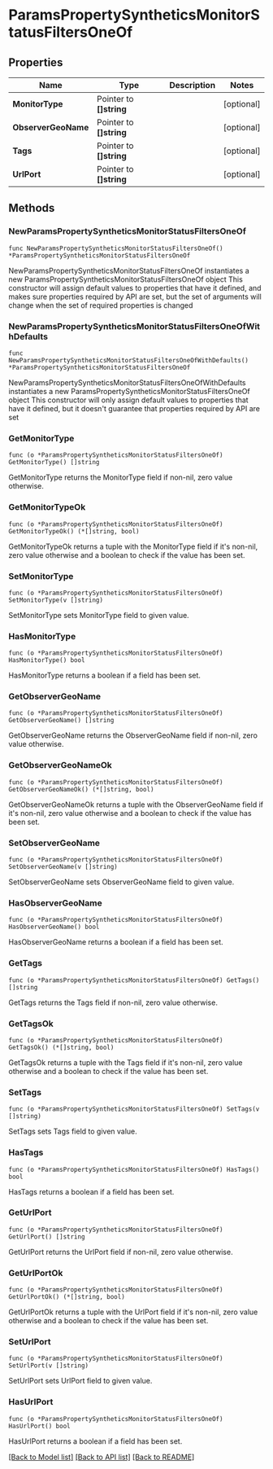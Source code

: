 # ParamsPropertySyntheticsMonitorStatusFiltersOneOf

## Properties

Name | Type | Description | Notes
------------ | ------------- | ------------- | -------------
**MonitorType** | Pointer to **[]string** |  | [optional] 
**ObserverGeoName** | Pointer to **[]string** |  | [optional] 
**Tags** | Pointer to **[]string** |  | [optional] 
**UrlPort** | Pointer to **[]string** |  | [optional] 

## Methods

### NewParamsPropertySyntheticsMonitorStatusFiltersOneOf

`func NewParamsPropertySyntheticsMonitorStatusFiltersOneOf() *ParamsPropertySyntheticsMonitorStatusFiltersOneOf`

NewParamsPropertySyntheticsMonitorStatusFiltersOneOf instantiates a new ParamsPropertySyntheticsMonitorStatusFiltersOneOf object
This constructor will assign default values to properties that have it defined,
and makes sure properties required by API are set, but the set of arguments
will change when the set of required properties is changed

### NewParamsPropertySyntheticsMonitorStatusFiltersOneOfWithDefaults

`func NewParamsPropertySyntheticsMonitorStatusFiltersOneOfWithDefaults() *ParamsPropertySyntheticsMonitorStatusFiltersOneOf`

NewParamsPropertySyntheticsMonitorStatusFiltersOneOfWithDefaults instantiates a new ParamsPropertySyntheticsMonitorStatusFiltersOneOf object
This constructor will only assign default values to properties that have it defined,
but it doesn't guarantee that properties required by API are set

### GetMonitorType

`func (o *ParamsPropertySyntheticsMonitorStatusFiltersOneOf) GetMonitorType() []string`

GetMonitorType returns the MonitorType field if non-nil, zero value otherwise.

### GetMonitorTypeOk

`func (o *ParamsPropertySyntheticsMonitorStatusFiltersOneOf) GetMonitorTypeOk() (*[]string, bool)`

GetMonitorTypeOk returns a tuple with the MonitorType field if it's non-nil, zero value otherwise
and a boolean to check if the value has been set.

### SetMonitorType

`func (o *ParamsPropertySyntheticsMonitorStatusFiltersOneOf) SetMonitorType(v []string)`

SetMonitorType sets MonitorType field to given value.

### HasMonitorType

`func (o *ParamsPropertySyntheticsMonitorStatusFiltersOneOf) HasMonitorType() bool`

HasMonitorType returns a boolean if a field has been set.

### GetObserverGeoName

`func (o *ParamsPropertySyntheticsMonitorStatusFiltersOneOf) GetObserverGeoName() []string`

GetObserverGeoName returns the ObserverGeoName field if non-nil, zero value otherwise.

### GetObserverGeoNameOk

`func (o *ParamsPropertySyntheticsMonitorStatusFiltersOneOf) GetObserverGeoNameOk() (*[]string, bool)`

GetObserverGeoNameOk returns a tuple with the ObserverGeoName field if it's non-nil, zero value otherwise
and a boolean to check if the value has been set.

### SetObserverGeoName

`func (o *ParamsPropertySyntheticsMonitorStatusFiltersOneOf) SetObserverGeoName(v []string)`

SetObserverGeoName sets ObserverGeoName field to given value.

### HasObserverGeoName

`func (o *ParamsPropertySyntheticsMonitorStatusFiltersOneOf) HasObserverGeoName() bool`

HasObserverGeoName returns a boolean if a field has been set.

### GetTags

`func (o *ParamsPropertySyntheticsMonitorStatusFiltersOneOf) GetTags() []string`

GetTags returns the Tags field if non-nil, zero value otherwise.

### GetTagsOk

`func (o *ParamsPropertySyntheticsMonitorStatusFiltersOneOf) GetTagsOk() (*[]string, bool)`

GetTagsOk returns a tuple with the Tags field if it's non-nil, zero value otherwise
and a boolean to check if the value has been set.

### SetTags

`func (o *ParamsPropertySyntheticsMonitorStatusFiltersOneOf) SetTags(v []string)`

SetTags sets Tags field to given value.

### HasTags

`func (o *ParamsPropertySyntheticsMonitorStatusFiltersOneOf) HasTags() bool`

HasTags returns a boolean if a field has been set.

### GetUrlPort

`func (o *ParamsPropertySyntheticsMonitorStatusFiltersOneOf) GetUrlPort() []string`

GetUrlPort returns the UrlPort field if non-nil, zero value otherwise.

### GetUrlPortOk

`func (o *ParamsPropertySyntheticsMonitorStatusFiltersOneOf) GetUrlPortOk() (*[]string, bool)`

GetUrlPortOk returns a tuple with the UrlPort field if it's non-nil, zero value otherwise
and a boolean to check if the value has been set.

### SetUrlPort

`func (o *ParamsPropertySyntheticsMonitorStatusFiltersOneOf) SetUrlPort(v []string)`

SetUrlPort sets UrlPort field to given value.

### HasUrlPort

`func (o *ParamsPropertySyntheticsMonitorStatusFiltersOneOf) HasUrlPort() bool`

HasUrlPort returns a boolean if a field has been set.


[[Back to Model list]](../README.md#documentation-for-models) [[Back to API list]](../README.md#documentation-for-api-endpoints) [[Back to README]](../README.md)


